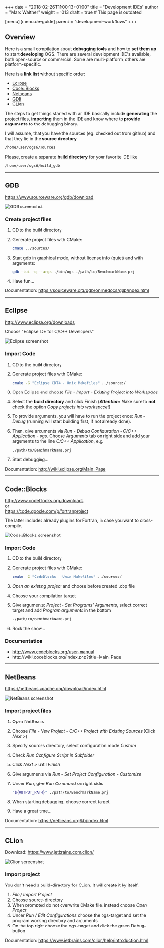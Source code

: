+++
date = "2018-02-26T11:00:13+01:00"
title = "Development IDEs"
author = "Marc Walther"
weight = 1013
draft = true # This page is outdated

[menu]
  [menu.devguide]
    parent = "development-workflows"
+++

## Overview

Here is a small compilation about **debugging tools** and how to **set them up** to start **developing** OGS. There are several development IDE's available, both open-source or commercial. Some are multi-platform, others are platform-specific.

Here is a **link list** without specific order:

- [Eclipse](http://www.eclipse.org/)
- [Code::Blocks](http://www.codeblocks.org/)
- [Netbeans](https://netbeans.org/)
- [GDB](https://www.sourceware.org/gdb/)
- [CLion](https://www.jetbrains.com/clion/)

The steps to get things started with an IDE basically include **generating** the project files, **importing** them in the IDE and know where to **provide arguments** to the debugging binary.

I will assume, that you have the sources (eg. checked out from github) and that they lie in the **source directory**

```bash
/home/user/ogs6/sources
```

Please, create a separate **build directory** for your favorite IDE like

```bash
/home/user/ogs6/build_gdb
```

__________

## GDB

<https://www.sourceware.org/gdb/download>

![GDB screenshot](../gdb.png)

### Create project files

1. CD to the build directory
2. Generate project files with CMake:

    ```bash
    cmake ../sources/
    ```

3. Start gdb in graphical mode, without license info (quiet) and with arguments:

    ```bash
    gdb -tui -q --args ./bin/ogs ./path/to/BenchmarkName.prj
    ```

4. Have fun...

Documentation: <https://sourceware.org/gdb/onlinedocs/gdb/index.html>

__________

## Eclipse

<http://www.eclipse.org/downloads>

Choose "Eclipse IDE for C/C++ Developers"

![Eclipse screenshot](../eclipse.png)

### Import Code

1. CD to the build directory
2. Generate project files with CMake:

    ```bash
    cmake -G "Eclipse CDT4 - Unix Makefiles" ../sources/
    ```

3. Open Eclipse and choose *File - Import - Existing Project into Workspace*
4. Select the **build directory** and click Finish (***Attention:*** Make sure to **not** check the option *Copy projects into workspace*!)
5. To provide arguments, you will have to run the project once: *Run - Debug* (running will start building first, if not already done).
6. Then, give arguments via *Run - Debug Configuration - C/C++ Application - ogs*. Choose *Arguments* tab on right side and add your arguments to the line *C/C++ Application*, e.g.

    ```bash
    ./path/to/BenchmarkName.prj
    ```

7. Start debugging...

Documentation: <http://wiki.eclipse.org/Main_Page>

__________

## Code::Blocks

<http://www.codeblocks.org/downloads>  
or  
<https://code.google.com/p/fortranproject>

The latter includes already plugins for Fortran, in case you want to cross-compile.

![Code::Blocks screenshot](../codeblocks.png)

### Import Code

1. CD to the build directory
2. Generate project files with CMake:

    ```bash
    cmake -G "CodeBlocks - Unix Makefiles" ../sources/
    ```

3. *Open an existing project* and choose before created .cbp file
4. Choose your compilation target
5. Give arguments: *Project - Set Programs' Arguments*, select correct target and add *Program arguments* in the bottom

    ```bash
    ./path/to/BenchmarkName.prj
    ```

6. Rock the show...

### Documentation

- <http://www.codeblocks.org/user-manual>
- <http://wiki.codeblocks.org/index.php?title=Main_Page>

__________

## NetBeans

<https://netbeans.apache.org/download/index.html>

![NetBeans screenshot](../netbeans.png)

### Import project files

1. Open NetBeans
2. Choose *File - New Project - C/C++ Project with Existing Sources* (Click *Next >*)
3. Specify sources directory, select configuration mode *Custom*
4. Check *Run Configure Script in Subfolder*
5. Click *Next >* until *Finish*
6. Give arguments via *Run - Set Project Configuration - Customize*
7. Under *Run*, give *Run Command* on right side:

    ```bash
    "${OUTPUT_PATH}" ./path/to/BenchmarkName.prj
    ```

8. When starting debugging, choose correct target
9. Have a great time...

Documentation: <https://netbeans.org/kb/index.html>

__________

## CLion

Download: <https://www.jetbrains.com/clion/>

![Clion screenshot](../clion.png)

### Import project

You don't need a build-directory for CLion. It will create it by itself.

1. *File / Import Project*
2. Choose source-directory
3. When prompted do not overwrite CMake file, instead choose *Open Project*
4. Under *Run / Edit Configurations* choose the ogs-target and set the program working directory and arguments
5. On the top right choose the ogs-target and click the green Debug-button

Documentation: <https://www.jetbrains.com/clion/help/introduction.html>

